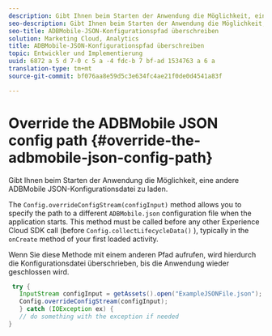 ```yaml
---
description: Gibt Ihnen beim Starten der Anwendung die Möglichkeit, eine andere ADBMobile JSON-Konfigurationsdatei zu laden.
seo-description: Gibt Ihnen beim Starten der Anwendung die Möglichkeit, eine andere ADBMobile JSON-Konfigurationsdatei zu laden.
seo-title: ADBMobile-JSON-Konfigurationspfad überschreiben
solution: Marketing Cloud, Analytics
title: ADBMobile-JSON-Konfigurationspfad überschreiben
topic: Entwickler und Implementierung
uuid: 6872 a 5 d 7-0 c 5 a -4 fdc-b 7 bf-ad 1534763 a 6 a
translation-type: tm+mt
source-git-commit: bf076aa8e59d5c3e634fc4ae21f0de0d4541a83f

---
```



# Override the ADBMobile JSON config path {#override-the-adbmobile-json-config-path}

Gibt Ihnen beim Starten der Anwendung die Möglichkeit, eine andere ADBMobile JSON-Konfigurationsdatei zu laden.

The `Config.overrideConfigStream(configInput)` method allows you to specify the path to a different `ADBMobile.json` configuration file when the application starts. This method must be called before any other Experience Cloud SDK call (before `Config.collectLifecycleData()` ), typically in the `onCreate` method of your first loaded activity.

Wenn Sie diese Methode mit einem anderen Pfad aufrufen, wird hierdurch die Konfigurationsdatei überschrieben, bis die Anwendung wieder geschlossen wird.

```java
 try { 
   InputStream configInput = getAssets().open("ExampleJSONFile.json"); 
   Config.overrideConfigStream(configInput); 
   } catch (IOException ex) { 
   // do something with the exception if needed 
}
```

